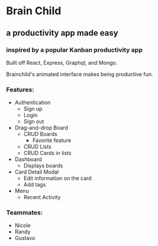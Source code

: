 # Brain Child
## a productivity app made easy
### inspired by a popular Kanban productivity app

Built off React, Express, Graphql, and Mongo.

Brainchild's animated interface makes being productive fun.

### Features:
  * Authentication
    * Sign up
    * Login
    * Sign out
  * Drag-and-drop Board
    * CRUD Boards
      * Favorite feature
    * CRUD Lists
    * CRUD Cards in lists
  * Dashboard
    * Displays boards
  * Card Detail Modal
    * Edit information on the card
    * Add tags
  * Menu
    * Recent Activity

### Teammates:
  * Nicole
  * Randy
  * Gustavo


  
  


  